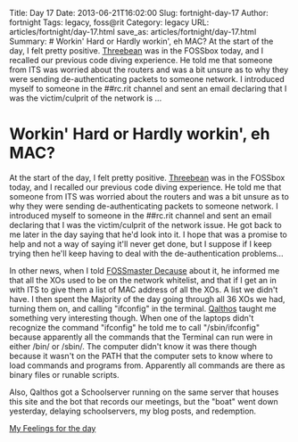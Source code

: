 Title: Day 17
Date: 2013-06-21T16:02:00
Slug: fortnight-day-17
Author: fortnight
Tags: legacy, foss@rit
Category: legacy
URL: articles/fortnight/day-17.html
save_as: articles/fortnight/day-17.html
Summary: # Workin' Hard or Hardly workin', eh MAC?  At the start of the day, I felt pretty positive. [Threebean](https://github.com/Ralphbean) was in the FOSSbox today, and I recalled our previous code diving experience. He told me that someone from ITS was worried about the routers and was a bit unsure as to why they were sending de-authenticating packets to someone network. I introduced myself to someone in the ##rc.rit channel and sent an email declaring that I was the victim/culprit of the network is ... 

# Workin' Hard or Hardly workin', eh MAC?

At the start of the day, I felt pretty positive.
[Threebean](https://github.com/Ralphbean) was in the FOSSbox today, and I
recalled our previous code diving experience. He told me that someone from ITS
was worried about the routers and was a bit unsure as to why they were sending
de-authenticating packets to someone network. I introduced myself to someone
in the ##rc.rit channel and sent an email declaring that I was the
victim/culprit of the network issue. He got back to me later in the day saying
that he'd look into it. I hope that was a promise to help and not a way of
saying it'll never get done, but I suppose if I keep trying then he'll keep
having to deal with the de-authentication problems...

In other news, when I told [FOSSmaster Decause](https://github.com/decause)
about it, he informed me that all the XOs used to be on the network whitelist,
and that if I get an in with ITS to give them a list of MAC address of all the
XOs. A list we didn't have. I then spent the Majority of the day going through
all 36 XOs we had, turning them on, and calling "ifconfig" in the terminal.
[Qalthos](https://github.com/Qalthos) taught me something very interesting
though. When one of the laptops didn't recognize the command "ifconfig" he
told me to call "/sbin/ifconfig" because apparently all the commands that the
Terminal can run were in either /bin/ or /sbin/. The computer didn't know it
was there though because it wasn't on the PATH that the computer sets to know
where to load commands and programs from. Apparently all commands are there as
binary files or runable scripts.

Also, Qalthos got a Schoolserver running on the same server that houses this
site and the bot that records our meetings, but the "boat" went down
yesterday, delaying schoolservers, my blog posts, and redemption.

[My Feelings for the day](http://www.quickmeme.com/meme/3uxwnc/)

